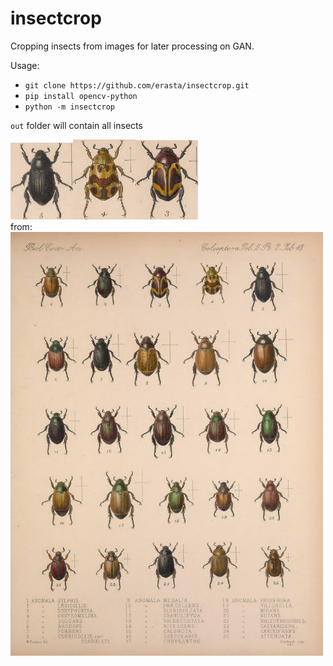 # insectcrop
Cropping insects from images for later processing on GAN.

Usage:
- `git clone https://github.com/erasta/insectcrop.git`
- `pip install opencv-python`
- `python -m insectcrop`

`out` folder will contain all insects

<img src="out_sample/1.jpg" width=100><img src="out_sample/2.jpg" width=100><img src="out_sample/3.jpg" width=100><br>
from:<br>
<img src="input/EDFqo8sk.jpeg" width=500>
